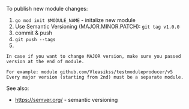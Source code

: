 To publish new module changes:
1. `go mod init $MODULE_NAME` - initalize new module
2. Use Semantic Versioning (MAJOR.MINOR.PATCH): `git tag v1.0.0`
3. commit & push
4. `git push --tags`
5. 

```
In case if you want to change MAJOR version, make sure you passed version at the end of module.

For example: module github.com/Vleasikss/testmoduleproducer/v5
Every major version (starting from 2nd) must be a separate module.
```

See also:
- https://semver.org/ - semantic versioning